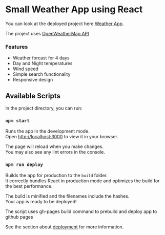 # Small Weather App using React

You can look at the deployed project here [Weather App](https://dainiusz.github.io/weather-app/).

The project uses [OpenWeatherMap API](https://openweathermap.org/api)

### Features

- Weather forcast for 4 days
- Day and Night temperatures
- Wind speed
- Simple search functionality
- Responsive design

## Available Scripts

In the project directory, you can run:

### `npm start`

Runs the app in the development mode.\
Open [http://localhost:3000](http://localhost:3000) to view it in your browser.

The page will reload when you make changes.\
You may also see any lint errors in the console.

### `npm run deploy`

Builds the app for production to the `build` folder.\
It correctly bundles React in production mode and optimizes the build for the best performance.

The build is minified and the filenames include the hashes.\
Your app is ready to be deployed!

The script uses gh-pages build command to prebuild and deploy app to github pages

See the section about [deployment](https://facebook.github.io/create-react-app/docs/deployment) for more information.
